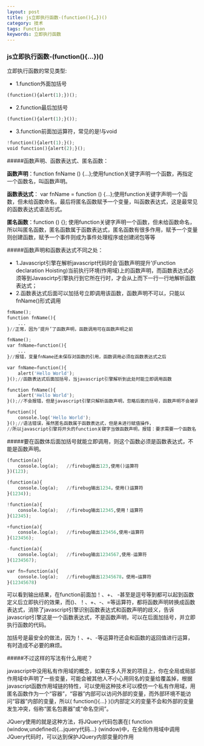 ```yaml
---
layout: post
title: js立即执行函数-(function(){…})()
category: 技术
tags: Function
keywords: 立即执行函数
---
```


### js立即执行函数-(function(){…})()

立即执行函数的常见类型:

- 1.function外面加括号

``` python
(function(){alert(1);})();
```

- 2.function最后加括号

``` python
(function(){alert(1);}());
```

- 3.function前面加运算符，常见的是!与void

``` python
!function(){alert(1);}(); 
void function(){alert(2);}();
```

#####函数声明、函数表达式、匿名函数：

**函数声明**：function fnName () {…};使用function关键字声明一个函数，再指定一个函数名，叫函数声明。

**函数表达式**： var fnName = function () {…};使用function关键字声明一个函数，但未给函数命名，最后将匿名函数赋予一个变量，叫函数表达式，这是最常见的函数表达式语法形式。

**匿名函数**：function () {}; 使用function关键字声明一个函数，但未给函数命名，所以叫匿名函数，匿名函数属于函数表达式，匿名函数有很多作用，赋予一个变量则创建函数，赋予一个事件则成为事件处理程序或创建闭包等等

#####函数声明和函数表达式不同之处：
- 1.Javascript引擎在解析javascript代码时会‘函数声明提升’(Function declaration Hoisting)当前执行环境(作用域)上的函数声明，而函数表达式必须等到Javascirtp引擎执行到它所在行时，才会从上而下一行一行地解析函数表达式；
- 2.函数表达式后面可以加括号立即调用该函数，函数声明不可以，只能以fnName()形式调用

``` python
fnName();
function fnName(){
    ...
}//正常，因为‘提升’了函数声明，函数调用可在函数声明之前

fnName();
var fnName=function(){
    ...
}//报错，变量fnName还未保存对函数的引用，函数调用必须在函数表达式之后

var fnName=function(){
    alert('Hello World');
}();//函数表达式后面加括号，当javascript引擎解析到此处时能立即调用函数

function fnName(){
    alert('Hello World');
}();//不会报错，但是javascript引擎只解析函数声明，忽略后面的括号，函数声明不会被调用

function(){
    console.log('Hello World');    
}();//语法错误，虽然匿名函数属于函数表达式，但是未进行赋值操作，
//所以javascript引擎将开头的function关键字当做函数声明，报错：要求需要一个函数名
```

#####要在函数体后面加括号就能立即调用，则这个函数必须是函数表达式，不能是函数声明。

``` python
(function(a){
    console.log(a);   //firebug输出123,使用()运算符
})(123);

(function(a){
    console.log(a);   //firebug输出1234，使用()运算符
}(1234));

!function(a){
    console.log(a);   //firebug输出12345,使用！运算符
}(12345);

+function(a){
    console.log(a);   //firebug输出123456,使用+运算符
}(123456);

-function(a){
    console.log(a);   //firebug输出1234567,使用-运算符
}(1234567);

var fn=function(a){
    console.log(a);   //firebug输出12345678，使用=运算符
}(12345678)
```

可以看到输出结果，在function前面加！、+、 -甚至是逗号等到都可以起到函数定义后立即执行的效果，而()、！、+、-、=等运算符，都将函数声明转换成函数表达式，消除了javascript引擎识别函数表达式和函数声明的歧义，告诉javascript引擎这是一个函数表达式，不是函数声明，可以在后面加括号，并立即执行函数的代码。

加括号是最安全的做法，因为！、+、-等运算符还会和函数的返回值进行运算，有时造成不必要的麻烦。


#####不过这样的写法有什么用呢？

javascript中没用私有作用域的概念，如果在多人开发的项目上，你在全局或局部作用域中声明了一些变量，可能会被其他人不小心用同名的变量给覆盖掉，根据javascript函数作用域链的特性，可以使用这种技术可以模仿一个私有作用域，用匿名函数作为一个“容器”，“容器”内部可以访问外部的变量，而外部环境不能访问“容器”内部的变量，所以( function(){…} )()内部定义的变量不会和外部的变量发生冲突，俗称“匿名包裹器”或“命名空间”。

JQuery使用的就是这种方法，将JQuery代码包裹在( function (window,undefined){…jquery代码…} (window)中，在全局作用域中调用JQuery代码时，可以达到保护JQuery内部变量的作用




















